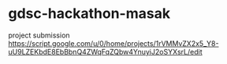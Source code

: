 # gdsc-hackathon-masak
project submission 
https://script.google.com/u/0/home/projects/1rVMMvZX2x5_Y8-uU9LZEKbdE8EbBbnQ4ZWqFqZQbw4YnuyiJ2oSYXsrL/edit
